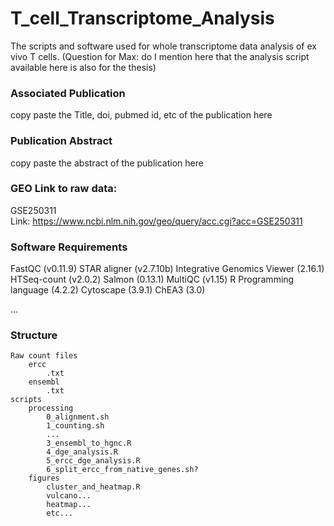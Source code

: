 # T_cell_Transcriptome_Analysis
The scripts and software used for whole transcriptome data analysis of ex vivo T cells. (Question for Max: do I mention here that the analysis script available here is also for the thesis)

### Associated Publication
copy paste the Title, doi, pubmed id, etc of the publication here

### Publication Abstract
copy paste the abstract of the publication here

### GEO Link to raw data: 
GSE250311\
Link: https://www.ncbi.nlm.nih.gov/geo/query/acc.cgi?acc=GSE250311

### Software Requirements
FastQC (v0.11.9)
STAR aligner (v2.7.10b)
Integrative Genomics Viewer (2.16.1)
HTSeq-count (v2.0.2)
Salmon (0.13.1)
MultiQC (v1.15)
R Programming language (4.2.2)
Cytoscape (3.9.1)
ChEA3 (3.0) 



...

### Structure
```
Raw count files
	ercc
		.txt
	ensembl
		.txt
scripts
	processing
		0_alignment.sh
		1_counting.sh
		...
		3_ensembl_to_hgnc.R
		4_dge_analysis.R
		5_ercc_dge_analysis.R
		6_split_ercc_from_native_genes.sh?
	figures
		cluster_and_heatmap.R
		vulcano...
		heatmap...
		etc...
  ```  
    
